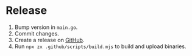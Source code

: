 # Release

1. Bump version in `main.go`.
2. Commit changes.
3. Create a release on [GitHub](https://github.com/antonmedv/walk/releases).
4. Run `npx zx .github/scripts/build.mjs` to build and upload binaries.
